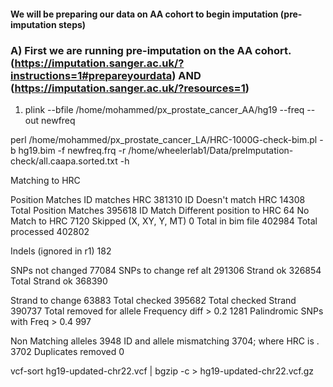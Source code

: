 #### We will be preparing our data on AA cohort to begin imputation (pre-imputation steps)

### A) First we are running pre-imputation on the AA cohort. (https://imputation.sanger.ac.uk/?instructions=1#prepareyourdata) AND (https://imputation.sanger.ac.uk/?resources=1)
1) plink --bfile /home/mohammed/px_prostate_cancer_AA/hg19 --freq --out newfreq

perl /home/mohammed/px_prostate_cancer_LA/HRC-1000G-check-bim.pl -b hg19.bim -f newfreq.frq -r /home/wheelerlab1/Data/preImputation-check/all.caapa.sorted.txt -h

Matching to HRC

Position Matches
 ID matches HRC 381310
 ID Doesn't match HRC 14308
 Total Position Matches 395618
ID Match
 Different position to HRC 64
No Match to HRC 7120
Skipped (X, XY, Y, MT) 0
Total in bim file 402984
Total processed 402802

Indels (ignored in r1) 182

SNPs not changed 77084
SNPs to change ref alt 291306
Strand ok 326854
Total Strand ok 368390

Strand to change 63883
Total checked 395682
Total checked Strand 390737
Total removed for allele Frequency diff > 0.2 1281
Palindromic SNPs with Freq > 0.4 997


Non Matching alleles 3948
ID and allele mismatching 3704; where HRC is . 3702
Duplicates removed 0


vcf-sort hg19-updated-chr22.vcf | bgzip -c > hg19-updated-chr22.vcf.gz 


